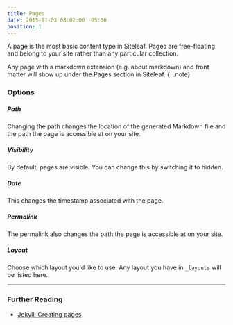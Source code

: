 ```yaml
---
title: Pages
date: 2015-11-03 08:02:00 -05:00
position: 1
---
```


A page is the most basic content type in Siteleaf. Pages are free-floating and belong to your site rather than any particular collection.

Any page with a markdown extension (e.g. about.markdown) and front matter will show up under the Pages section in Siteleaf.
{: .note}

### Options

##### Path

Changing the path changes the location of the generated Markdown file and the path the page is accessible at on your site.

##### Visibility

By default, pages are visible. You can change this by switching it to hidden.

##### Date

This changes the timestamp associated with the page.

##### Permalink

The permalink also changes the path the page is accessible at on your site.

##### Layout

Choose which layout you'd like to use. Any layout you have in `_layouts` will be listed here.

---

### Further Reading

- [Jekyll: Creating pages](http://jekyllrb.com/docs/pages/)
